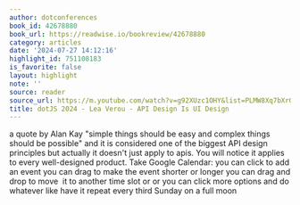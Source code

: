 ```yaml
---
author: dotconferences
book_id: 42678880
book_url: https://readwise.io/bookreview/42678880
category: articles
date: '2024-07-27 14:12:16'
highlight_id: 751108183
is_favorite: false
layout: highlight
note: ''
source: reader
source_url: https://m.youtube.com/watch?v=g92XUzc1OHY&list=PLMW8Xq7bXrG7fOUOLJQw9I7ygJCbue9zO&index=7
title: dotJS 2024 - Lea Verou - API Design Is UI Design
---
```


a quote by Alan Kay "simple things should be easy and complex things should be possible" and it is considered one of the biggest API design principles but actually it doesn't just apply to apis. You will notice it applies to every well-designed product. Take Google Calendar: you can click to add an event you can drag to make the event shorter or longer you can drag and drop to move  it to another time slot or or you can click more options and do whatever like have it repeat every third Sunday on a full moon
